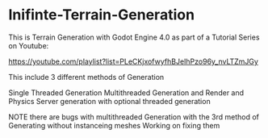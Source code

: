 # Inifinte-Terrain-Generation

This is Terrain Generation with Godot Engine 4.0 as part of a Tutorial Series on Youtube:

https://youtube.com/playlist?list=PLeCKjxofwyfhBJeIhPzo96y_nvLTZmJGy

This include 3 different methods of Generation

Single Threaded Generation
Multithreaded Generation
and Render and Physics Server generation with optional threaded generation

NOTE there are bugs with multithreaded Generation with the 3rd method of Generating without instanceing meshes
Working on fixing them
